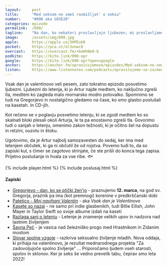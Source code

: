 ```yaml
---
layout: 	post
title:  	"Med seksom ne smeš razmišljat' o seksu"
number: 	"#090 aka S03E20"
categories:	epizode
permalink:	/090/
tagline: 	"Na dan, ko nekateri proslavljajo ljubezen, mi proslavljamo ljubezen do letenja. In avdio kasete. In ples skalnatih blokov."
image:		/assets/img/090.jpg
apple:		https://apple.co/3HPEub0
pocket:		https://pca.st/ol3onwc8
overcast:	https://overcast.fm/+beHhNe0-Q
podkite:	https://kite.link/090-opr
google:		https://kite.link/090-opr?open=google
anchor:		https://anchor.fm/opravicujemose/episodes/Med-seksom-ne-sme-razmiljat-o-seksu-e1ebkit/a-a7d8o49
listen:		https://www.listennotes.com/podcasts/opravičujemo-se-za/med-seksom-ne-smeš-awpkqVKNH4T/embed/
---
```


Vsak dan je valentinovo veli pesem, zato tokratno epizodo posvetimo ljubezni. Ljubezni do letenja, ki jo Artur najde medtem, ko naključno zgreši tla, medtem ko zagleda malo mornarsko modro potovalko. Spomnimo se tudi na Gregorjevo in nostalgično gledamo na čase, ko smo glasbo poslušali na kasetah. In CD-jih. 

Kot rečeno se v poglavju posvetimo letenju, ki se zgodi medtem ko so skalnati bloki plesali okoli Arturja, le ta pa enostavno zgreši tla. Govorimo tudi o sanjah o letenju, omenimo zakon težnosti, ki je očitno šel na dopustu in retzini, ouzotu in štoku. 

Ugotovimo, da je Artur najbolj samozavesten do sedaj, ker ima med letenjem občutek, ki ga ni občutil že od rojstva. Povemo tudi to, da so zapiski kul, s čimer se zagotovo strinjate, če ste prišli do konca tega zapisa. Prijetno poslušanje in hvala za vse ribe. 🐟 

{% include player.html %}
{% include poslusaj.html %}

<!--break-->

#### Zapiski

- [Gregorjevo - dan, ko se ptički žen'jo](https://sl.wikipedia.org/wiki/Gregorjevo) - praznujemo **12. marca**, na god sv. Gregorja, praznik pa ima (kot premnogi) korenine v predkrščanski dobi
- [Patetico - _Moj navihani Valentin_](https://www.youtube.com/watch?v=ElRsgAL0V4o) - aka _Vsak dan je Valentinovo_
- [Kasete so nazaj](https://www.npr.org/2022/02/09/1079456087/with-streaming-services-and-digital-downloads-why-would-anyone-buy-cassette-tape) - ne samo pri indie glasbenikih, tudi Billie Eilish, John Mayer in Taylor Swift so svoje albume izdali na kaseti 
- [Razlaga sanj o letenju](https://govorise.metropolitan.si/astro/razlaga-sanj-letenje-je-znamenje-velikih-upov-in-nadzora-nad-lastnim-zivljenjem/) - Letenje je znamenje velikih upov in nadzora nad lastnim življenjem
- [Šavna Peč](https://sl.wikipedia.org/wiki/%C5%A0avna_Pe%C4%8D) - je vasica nad železniško progo med Hrastnikom in Zidanim mostom
- [Slovar spolne vzgoje](https://radioprvi.rtvslo.si/slovar-spolne-vzgoje/) - razkriva seksualno življenje mladih. Nova oddaja, ki prihaja na valentinovo, je rezultat mednarodnega projekta "Za zadovoljujoče spolno življenje" ... Priporočamo ljudem vseh starosti, spolov in sklonov. Ker je seks še vedno prevelik tabu, čeprav smo leta 2022! 